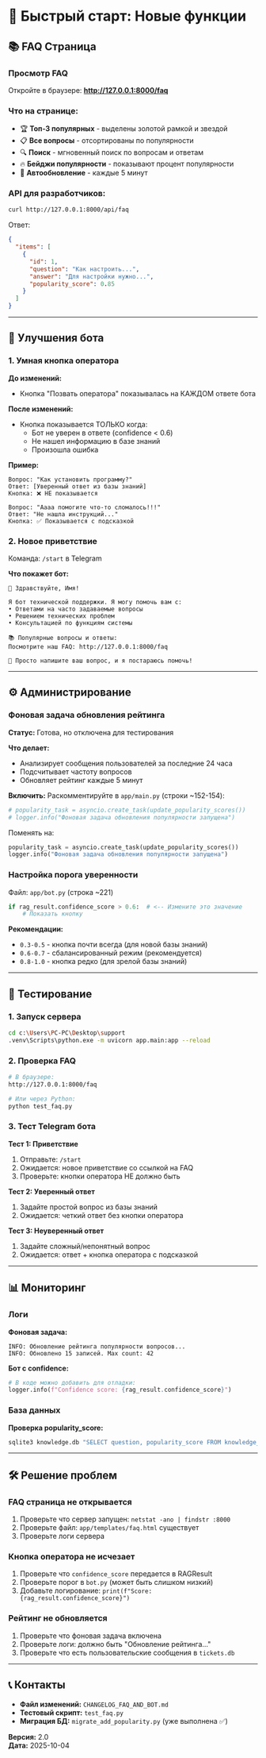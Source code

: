 # 🚀 Быстрый старт: Новые функции

## 📚 FAQ Страница

### Просмотр FAQ
Откройте в браузере: **http://127.0.0.1:8000/faq**

### Что на странице:
- 🏆 **Топ-3 популярных** - выделены золотой рамкой и звездой
- 📋 **Все вопросы** - отсортированы по популярности
- 🔍 **Поиск** - мгновенный поиск по вопросам и ответам
- 🔥 **Бейджи популярности** - показывают процент популярности
- 🔄 **Автообновление** - каждые 5 минут

### API для разработчиков:
```bash
curl http://127.0.0.1:8000/api/faq
```

Ответ:
```json
{
  "items": [
    {
      "id": 1,
      "question": "Как настроить...",
      "answer": "Для настройки нужно...",
      "popularity_score": 0.85
    }
  ]
}
```

---

## 🤖 Улучшения бота

### 1. Умная кнопка оператора

**До изменений:**
- Кнопка "Позвать оператора" показывалась на КАЖДОМ ответе бота

**После изменений:**
- Кнопка показывается ТОЛЬКО когда:
  - Бот не уверен в ответе (confidence < 0.6)
  - Не нашел информацию в базе знаний
  - Произошла ошибка

**Пример:**
```
Вопрос: "Как установить программу?"
Ответ: [Уверенный ответ из базы знаний]
Кнопка: ❌ НЕ показывается

Вопрос: "Аааа помогите что-то сломалось!!!"
Ответ: "Не нашла инструкций..."
Кнопка: ✅ Показывается с подсказкой
```

### 2. Новое приветствие

Команда: `/start` в Telegram

**Что покажет бот:**
```
👋 Здравствуйте, Имя!

Я бот технической поддержки. Я могу помочь вам с:
• Ответами на часто задаваемые вопросы
• Решением технических проблем
• Консультацией по функциям системы

📚 Популярные вопросы и ответы:
Посмотрите наш FAQ: http://127.0.0.1:8000/faq

💬 Просто напишите ваш вопрос, и я постараюсь помочь!
```

---

## ⚙️ Администрирование

### Фоновая задача обновления рейтинга

**Статус:** Готова, но отключена для тестирования

**Что делает:**
- Анализирует сообщения пользователей за последние 24 часа
- Подсчитывает частоту вопросов
- Обновляет рейтинг каждые 5 минут

**Включить:**
Раскомментируйте в `app/main.py` (строки ~152-154):
```python
# popularity_task = asyncio.create_task(update_popularity_scores())
# logger.info("Фоновая задача обновления популярности запущена")
```

Поменять на:
```python
popularity_task = asyncio.create_task(update_popularity_scores())
logger.info("Фоновая задача обновления популярности запущена")
```

### Настройка порога уверенности

Файл: `app/bot.py` (строка ~221)

```python
if rag_result.confidence_score > 0.6:  # <-- Измените это значение
    # Показать кнопку
```

**Рекомендации:**
- `0.3-0.5` - кнопка почти всегда (для новой базы знаний)
- `0.6-0.7` - сбалансированный режим (рекомендуется)
- `0.8-1.0` - кнопка редко (для зрелой базы знаний)

---

## 🧪 Тестирование

### 1. Запуск сервера
```bash
cd c:\Users\PC-PC\Desktop\support
.venv\Scripts\python.exe -m uvicorn app.main:app --reload
```

### 2. Проверка FAQ
```bash
# В браузере:
http://127.0.0.1:8000/faq

# Или через Python:
python test_faq.py
```

### 3. Тест Telegram бота

**Тест 1: Приветствие**
1. Отправьте: `/start`
2. Ожидается: новое приветствие со ссылкой на FAQ
3. Проверьте: кнопки оператора НЕ должно быть

**Тест 2: Уверенный ответ**
1. Задайте простой вопрос из базы знаний
2. Ожидается: четкий ответ без кнопки оператора

**Тест 3: Неуверенный ответ**
1. Задайте сложный/непонятный вопрос
2. Ожидается: ответ + кнопка оператора с подсказкой

---

## 📊 Мониторинг

### Логи

**Фоновая задача:**
```
INFO: Обновление рейтинга популярности вопросов...
INFO: Обновлено 15 записей. Max count: 42
```

**Бот с confidence:**
```python
# В коде можно добавить для отладки:
logger.info(f"Confidence score: {rag_result.confidence_score}")
```

### База данных

**Проверка popularity_score:**
```bash
sqlite3 knowledge.db "SELECT question, popularity_score FROM knowledge_entries ORDER BY popularity_score DESC LIMIT 5;"
```

---

## 🛠️ Решение проблем

### FAQ страница не открывается
1. Проверьте что сервер запущен: `netstat -ano | findstr :8000`
2. Проверьте файл: `app/templates/faq.html` существует
3. Проверьте логи сервера

### Кнопка оператора не исчезает
1. Проверьте что `confidence_score` передается в RAGResult
2. Проверьте порог в `bot.py` (может быть слишком низкий)
3. Добавьте логирование: `print(f"Score: {rag_result.confidence_score}")`

### Рейтинг не обновляется
1. Проверьте что фоновая задача включена
2. Проверьте логи: должно быть "Обновление рейтинга..."
3. Проверьте что есть пользовательские сообщения в `tickets.db`

---

## 📞 Контакты

- **Файл изменений:** `CHANGELOG_FAQ_AND_BOT.md`
- **Тестовый скрипт:** `test_faq.py`
- **Миграция БД:** `migrate_add_popularity.py` (уже выполнена ✅)

**Версия:** 2.0  
**Дата:** 2025-10-04
